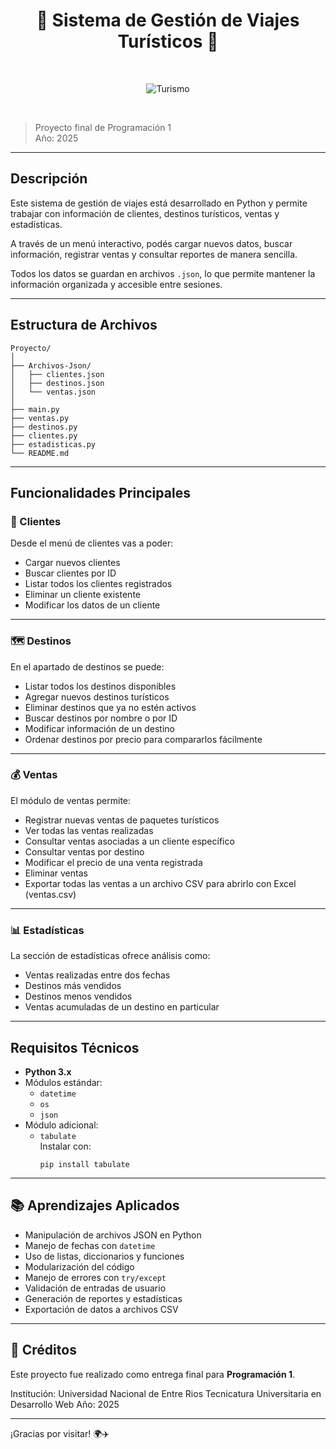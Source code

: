 
<div align="center">

# 🛫 Sistema de Gestión de Viajes Turísticos 🛬

<br>

![Turismo](https://media1.tenor.com/m/hiC6FxfEFwcAAAAd/pandb-travel.gif)

</div>

<br>

> Proyecto final de Programación 1    
> Año: 2025


---

## Descripción

Este sistema de gestión de viajes está desarrollado en Python y permite trabajar con información de clientes, destinos turísticos, ventas y estadísticas.  

A través de un menú interactivo, podés cargar nuevos datos, buscar información, registrar ventas y consultar reportes de manera sencilla.  

Todos los datos se guardan en archivos `.json`, lo que permite mantener la información organizada y accesible entre sesiones.


---

## Estructura de Archivos

```
Proyecto/
│
├── Archivos-Json/
│   ├── clientes.json
│   ├── destinos.json
│   └── ventas.json
│
├── main.py
├── ventas.py
├── destinos.py
├── clientes.py
├── estadisticas.py
└── README.md
```

---

## Funcionalidades Principales

### 👤 Clientes

Desde el menú de clientes vas a poder:

- Cargar nuevos clientes  
- Buscar clientes por ID  
- Listar todos los clientes registrados  
- Eliminar un cliente existente  
- Modificar los datos de un cliente 

---

### 🗺️ Destinos

En el apartado de destinos se puede:

- Listar todos los destinos disponibles  
- Agregar nuevos destinos turísticos  
- Eliminar destinos que ya no estén activos  
- Buscar destinos por nombre o por ID  
- Modificar información de un destino  
- Ordenar destinos por precio para compararlos fácilmente  

---

### 💰 Ventas

El módulo de ventas permite:

- Registrar nuevas ventas de paquetes turísticos  
- Ver todas las ventas realizadas  
- Consultar ventas asociadas a un cliente específico  
- Consultar ventas por destino  
- Modificar el precio de una venta registrada  
- Eliminar ventas  
- Exportar todas las ventas a un archivo CSV para abrirlo con Excel (ventas.csv)

---

### 📊 Estadísticas

La sección de estadísticas ofrece análisis como:

- Ventas realizadas entre dos fechas  
- Destinos más vendidos  
- Destinos menos vendidos  
- Ventas acumuladas de un destino en particular  

---

## Requisitos Técnicos

- **Python 3.x**
- Módulos estándar:
  - `datetime`
  - `os`
  - `json`
- Módulo adicional:
  - `tabulate`  
    Instalar con:
    ```
    pip install tabulate
    ```

---


## 📚 Aprendizajes Aplicados

- Manipulación de archivos JSON en Python
- Manejo de fechas con `datetime`
- Uso de listas, diccionarios y funciones
- Modularización del código
- Manejo de errores con `try/except`
- Validación de entradas de usuario
- Generación de reportes y estadísticas
- Exportación de datos a archivos CSV

---

## 📌 Créditos

Este proyecto fue realizado como entrega final para  **Programación 1**.
 
Institución: Universidad Nacional de Entre Rios 
Tecnicatura Universitaria en Desarrollo Web 
Año: 2025

---

¡Gracias por visitar! 🌍✈️
